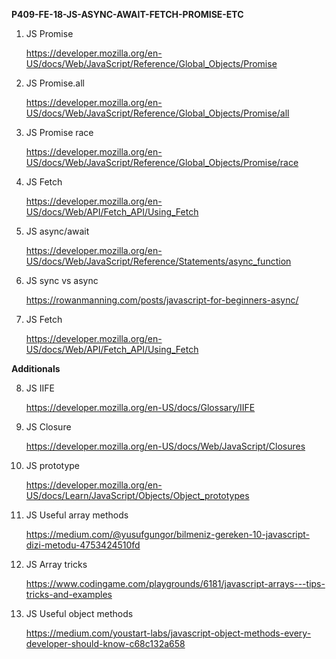 **P409-FE-18-JS-ASYNC-AWAIT-FETCH-PROMISE-ETC**

1. JS Promise

   https://developer.mozilla.org/en-US/docs/Web/JavaScript/Reference/Global_Objects/Promise

2. JS Promise.all

   https://developer.mozilla.org/en-US/docs/Web/JavaScript/Reference/Global_Objects/Promise/all

3. JS Promise race

   https://developer.mozilla.org/en-US/docs/Web/JavaScript/Reference/Global_Objects/Promise/race

4. JS Fetch

   https://developer.mozilla.org/en-US/docs/Web/API/Fetch_API/Using_Fetch

5. JS async/await

   https://developer.mozilla.org/en-US/docs/Web/JavaScript/Reference/Statements/async_function

6. JS sync vs async

   https://rowanmanning.com/posts/javascript-for-beginners-async/

7. JS Fetch

   https://developer.mozilla.org/en-US/docs/Web/API/Fetch_API/Using_Fetch

**Additionals**

8. JS IIFE

   https://developer.mozilla.org/en-US/docs/Glossary/IIFE

9. JS Closure

   https://developer.mozilla.org/en-US/docs/Web/JavaScript/Closures

10. JS prototype

    https://developer.mozilla.org/en-US/docs/Learn/JavaScript/Objects/Object_prototypes

11. JS Useful array methods

    https://medium.com/@yusufgungor/bilmeniz-gereken-10-javascript-dizi-metodu-4753424510fd

12. JS Array tricks

    https://www.codingame.com/playgrounds/6181/javascript-arrays---tips-tricks-and-examples

13. JS Useful object methods

    https://medium.com/youstart-labs/javascript-object-methods-every-developer-should-know-c68c132a658

